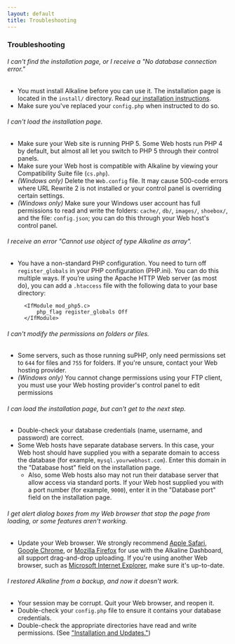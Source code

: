 ```yaml
---
layout: default
title: Troubleshooting
---
```


### Troubleshooting

###### I can't find the installation page, or I receive a "No database connection error."

- You must install Alkaline before you can use it. The installation page is located in the `install/` directory. Read [our installation instructions](/guide/installation-and-updates/).
- Make sure you've replaced your `config.php` when instructed to do so.

###### I can't load the installation page.

- Make sure your Web site is running PHP 5. Some Web hosts run PHP 4 by default, but almost all let you switch to PHP 5 through their control panels.
- Make sure your Web host is compatible with Alkaline by viewing your Compatibility Suite file (`cs.php`).
- *(Windows only)* Delete the `Web.config` file. It may cause 500-code errors where URL Rewrite 2 is not installed or your control panel is overriding certain settings.
- *(Windows only)* Make sure your Windows user account has full permissions to read and write the folders: `cache/`, `db/`, `images/`, `shoebox/`, and the file: `config.json`; you can do this through your Web host's control panel.

###### I receive an error "Cannot use object of type Alkaline as array".

- You have a non-standard PHP configuration. You need to turn off `register_globals` in your PHP configuration (PHP.ini). You can do this multiple ways. If you&#8217;re using the Apache HTTP Web server (as most do), you can add a `.htaccess` file with the following data to your base directory:
		
		<IfModule mod_php5.c>
			php_flag register_globals Off
		</IfModule>
	
###### I can't modify the permissions on folders or files.

- Some servers, such as those running suPHP, only need permissions set to `644` for files and `755` for folders. If you're unsure, contact your Web hosting provider.
- *(Windows only)* You cannot change permissions using your FTP client, you must use your Web hosting provider's control panel to edit permissions

###### I can load the installation page, but can't get to the next step.

- Double-check your database credentials (name, username, and password) are correct.
- Some Web hosts have separate database servers. In this case, your Web host should have supplied you with a separate domain to access the database (for example, `mysql.yourwebhost.com`). Enter this domain in the "Database host" field on the installation page.
	- Also, some Web hosts also may not run their database server that allow access via standard ports. If your Web host supplied you with a port number (for example, `9000`), enter it in the "Database port" field on the installation page.

###### I get alert dialog boxes from my Web browser that stop the page from loading, or some features aren't working.

- Update your Web browser. We strongly recommend [Apple Safari](http://www.apple.com/safari/), [Google Chrome](http://www.google.com/chrome/), or [Mozilla Firefox](http://www.mozilla.com/firefox/) for use with the Alkaline Dashboard, all support drag-and-drop uploading. If you're using another Web browser, such as [Microsoft Internet Explorer](http://www.microsoft.com/ie/), make sure it's up-to-date.

###### I restored Alkaline from a backup, and now it doesn't work.

- Your session may be corrupt. Quit your Web browser, and reopen it. 
- Double-check your `config.php` file to ensure it contains your database credentials.
- Double-check the appropriate directories have read and write permissions. (See ["Installation and Updates."](/guide/installation-and-updates/))
